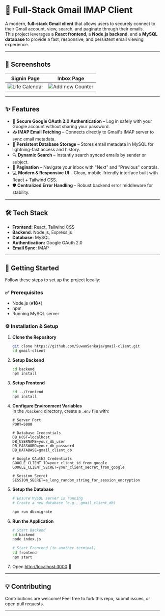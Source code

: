# 📧 Full-Stack Gmail IMAP Client

A modern, **full-stack Gmail client** that allows users to securely connect to their Gmail account, view, search, and paginate through their emails.  
This project leverages a **React frontend**, a **Node.js backend**, and a **MySQL database** to provide a fast, responsive, and persistent email viewing experience.

---

## 📸 Screenshots

| Signin Page | Inbox Page |
|--------------------|------------------|
| ![Life Calendar](https://filedn.eu/lVNP1DcGQUE5OPMMHbPaQeb/Gmail%20Client/signin%20page.png) | ![Add new Counter](https://filedn.eu/lVNP1DcGQUE5OPMMHbPaQeb/Gmail%20Client/inbox.png) |

---

## ✨ Features
- 🔐 **Secure Google OAuth 2.0 Authentication** – Log in safely with your Google account without sharing your password.  
- 📥 **IMAP Email Fetching** – Connects directly to Gmail's IMAP server to sync email metadata.  
- 💾 **Persistent Database Storage** – Stores email metadata in MySQL for lightning-fast access and history.  
- 🔍 **Dynamic Search** – Instantly search synced emails by sender or subject.  
- 📄 **Pagination** – Navigate your inbox with "Next" and "Previous" controls.  
- 💻 **Modern & Responsive UI** – Clean, mobile-friendly interface built with React + Tailwind CSS.  
- 🛡️ **Centralized Error Handling** – Robust backend error middleware for stability.  

---

## 🛠️ Tech Stack
- **Frontend:** React, Tailwind CSS  
- **Backend:** Node.js, Express.js  
- **Database:** MySQL  
- **Authentication:** Google OAuth 2.0  
- **Email Sync:** IMAP  

---

## 🚀 Getting Started

Follow these steps to set up the project locally:

### ✅ Prerequisites
- Node.js (**v18+**)
- npm
- Running MySQL server

### ⚙️ Installation & Setup

1. **Clone the Repository**
   ```bash
   git clone https://github.com/SuwanSankaja/gmail-client.git
   cd gmail-client
   ```

2. **Setup Backend**
   ```bash
   cd backend
   npm install
   ```

3. **Setup Frontend**
   ```bash
   cd ../frontend
   npm install
   ```

4. **Configure Environment Variables**  
   In the `/backend` directory, create a `.env` file with:

   ```env
   # Server Port
   PORT=5000

   # Database Credentials
   DB_HOST=localhost
   DB_USERNAME=your_db_user
   DB_PASSWORD=your_db_password
   DB_DATABASE=gmail_client_db

   # Google OAuth2 Credentials
   GOOGLE_CLIENT_ID=your_client_id_from_google
   GOOGLE_CLIENT_SECRET=your_client_secret_from_google

   # Session Secret
   SESSION_SECRET=a_long_random_string_for_session_encryption
   ```

5. **Setup the Database**
   ```bash
   # Ensure MySQL server is running
   # Create a new database (e.g., gmail_client_db)

   npm run db:migrate
   ```

6. **Run the Application**
   ```bash
   # Start Backend
   cd backend
   node index.js

   # Start Frontend (in another terminal)
   cd frontend
   npm start
   ```

7. Open [http://localhost:3000](http://localhost:3000) 🎉

---

## 💡 Contributing
Contributions are welcome! Feel free to fork this repo, submit issues, or open pull requests.  

---

